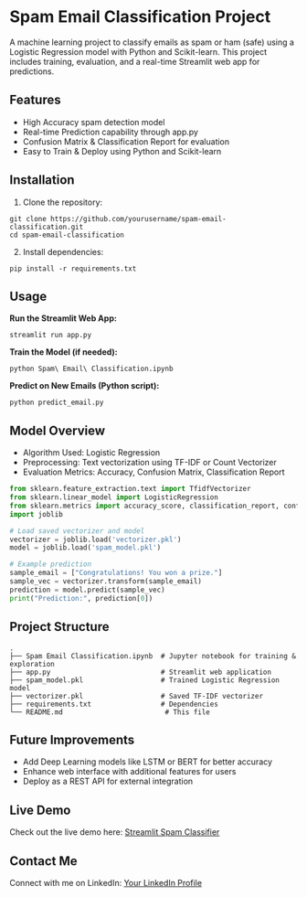 # Spam Email Classification Project

A machine learning project to classify emails as spam or ham (safe) using a Logistic Regression model with Python and Scikit-learn. This project includes training, evaluation, and a real-time Streamlit web app for predictions.

## Features

* High Accuracy spam detection model
* Real-time Prediction capability through app.py
* Confusion Matrix & Classification Report for evaluation
* Easy to Train & Deploy using Python and Scikit-learn

## Installation

1. Clone the repository:

```
git clone https://github.com/yourusername/spam-email-classification.git
cd spam-email-classification
```

2. Install dependencies:

```
pip install -r requirements.txt
```

## Usage

**Run the Streamlit Web App:**

```
streamlit run app.py
```

**Train the Model (if needed):**

```
python Spam\ Email\ Classification.ipynb
```

**Predict on New Emails (Python script):**

```
python predict_email.py
```

## Model Overview

* Algorithm Used: Logistic Regression
* Preprocessing: Text vectorization using TF-IDF or Count Vectorizer
* Evaluation Metrics: Accuracy, Confusion Matrix, Classification Report

```python
from sklearn.feature_extraction.text import TfidfVectorizer
from sklearn.linear_model import LogisticRegression
from sklearn.metrics import accuracy_score, classification_report, confusion_matrix
import joblib

# Load saved vectorizer and model
vectorizer = joblib.load('vectorizer.pkl')
model = joblib.load('spam_model.pkl')

# Example prediction
sample_email = ["Congratulations! You won a prize."]
sample_vec = vectorizer.transform(sample_email)
prediction = model.predict(sample_vec)
print("Prediction:", prediction[0])
```

## Project Structure

```
.
├── Spam Email Classification.ipynb  # Jupyter notebook for training & exploration
├── app.py                           # Streamlit web application
├── spam_model.pkl                   # Trained Logistic Regression model
├── vectorizer.pkl                   # Saved TF-IDF vectorizer
├── requirements.txt                 # Dependencies
└── README.md                         # This file
```

## Future Improvements

* Add Deep Learning models like LSTM or BERT for better accuracy
* Enhance web interface with additional features for users
* Deploy as a REST API for external integration

## Live Demo

Check out the live demo here: [Streamlit Spam Classifier](https://spam-email-classification-ap.streamlit.app/)

## Contact Me

Connect with me on LinkedIn: [Your LinkedIn Profile](https://www.linkedin.com/in/muhammad-hassaan-munir-79b5b2327/)


